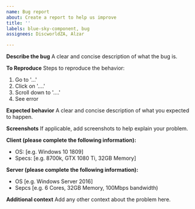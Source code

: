 ```yaml
---
name: Bug report
about: Create a report to help us improve
title: ''
labels: blue-sky-component, bug
assignees: DiscworldZA, Alzar

---
```


**Describe the bug**
A clear and concise description of what the bug is.

**To Reproduce**
Steps to reproduce the behavior:
1. Go to '...'
2. Click on '....'
3. Scroll down to '....'
4. See error

**Expected behavior**
A clear and concise description of what you expected to happen.

**Screenshots**
If applicable, add screenshots to help explain your problem.

**Client (please complete the following information):**
 - OS: [e.g. Windows 10 1809]
- Specs: [e.g. 8700k, GTX 1080 Ti, 32GB Memory]

**Server (please complete the following information):**
 - OS [e.g. Windows Server 2016]
- Sepcs [e.g. 6 Cores, 32GB Memory, 100Mbps bandwidth)

**Additional context**
Add any other context about the problem here.
